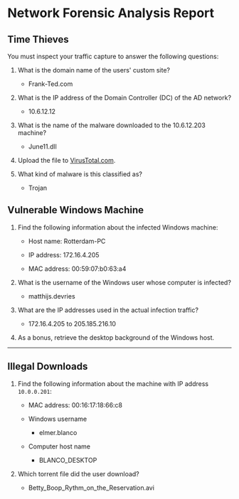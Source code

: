 # Network Forensic Analysis Report


## Time Thieves 
You must inspect your traffic capture to answer the following questions:

1. What is the domain name of the users' custom site?
   
    - Frank-Ted.com

2. What is the IP address of the Domain Controller (DC) of the AD network?

    - 10.6.12.12

3. What is the name of the malware downloaded to the 10.6.12.203 machine?

    - June11.dll
  
   
4. Upload the file to [VirusTotal.com](https://www.virustotal.com/gui/). 

5. What kind of malware is this classified as?

    - Trojan


## Vulnerable Windows Machine

1. Find the following information about the infected Windows machine:
    
    - Host name: Rotterdam-PC

    - IP address: 172.16.4.205

    - MAC address: 00:59:07:b0:63:a4
    
2. What is the username of the Windows user whose computer is infected?
   
    - matthijs.devries

3. What are the IP addresses used in the actual infection traffic?

    - 172.16.4.205 to 205.185.216.10

4. As a bonus, retrieve the desktop background of the Windows host.

---

## Illegal Downloads

1. Find the following information about the machine with IP address `10.0.0.201`:

    - MAC address: 00:16:17:18:66:c8

    - Windows username

      - elmer.blanco

    - Computer host name
      
      - BLANCO_DESKTOP

2. Which torrent file did the user download?
    
    
   - Betty_Boop_Rythm_on_the_Reservation.avi
